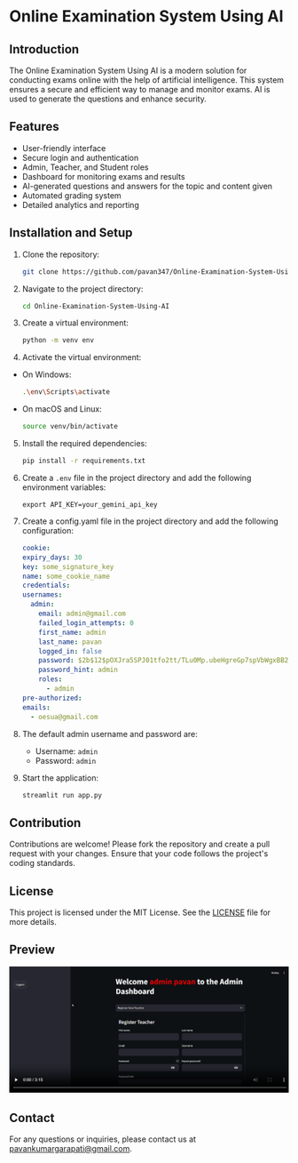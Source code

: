 # Online Examination System Using AI

## Introduction

The Online Examination System Using AI is a modern solution for conducting exams online with the help of artificial intelligence. This system ensures a secure and efficient way to manage and monitor exams. AI is used to generate the questions and enhance security.

## Features

- User-friendly interface
- Secure login and authentication
- Admin, Teacher, and Student roles
- Dashboard for monitoring exams and results
- AI-generated questions and answers for the topic and content given
- Automated grading system
- Detailed analytics and reporting

## Installation and Setup

1. Clone the repository:
   ```bash
   git clone https://github.com/pavan347/Online-Examination-System-Using-AI.git
   ```
2. Navigate to the project directory:

    ```bash
    cd Online-Examination-System-Using-AI
    ```

3. Create a virtual environment:

    ```bash
    python -m venv env
    ```

4. Activate the virtual environment:

  - On Windows:
    ```bash
    .\env\Scripts\activate
    ```
  - On macOS and Linux:
    ```bash
    source venv/bin/activate
    ```

5. Install the required dependencies:

    ```bash
    pip install -r requirements.txt
    ```

6. Create a `.env` file in the project directory and add the following environment variables:

   ```env
   export API_KEY=your_gemini_api_key
   ```

7. Create a config.yaml file in the project directory and add the following configuration:

    ```yaml
    cookie:
    expiry_days: 30
    key: some_signature_key
    name: some_cookie_name
    credentials:
    usernames:
      admin:
        email: admin@gmail.com
        failed_login_attempts: 0
        first_name: admin
        last_name: pavan
        logged_in: false
        password: $2b$12$pOXJra5SPJ01tfo2tt/TLu0Mp.ubeHgreGp7spVbWgxBB2Tdp.fsa
        password_hint: admin
        roles:
          - admin
    pre-authorized:
    emails:
      - oesua@gmail.com
    ```

8. The default admin username and password are:

   - Username: `admin`
   - Password: `admin`

9. Start the application:

    ```bash
    streamlit run app.py
    ```

## Contribution

Contributions are welcome! Please fork the repository and create a pull request with your changes. Ensure that your code follows the project's coding standards.

## License

This project is licensed under the MIT License. See the [LICENSE](LICENSE) file for more details.

## Preview

[![Watch the video](OESUA.png)](OESUA.mp4)

## Contact

For any questions or inquiries, please contact us at [pavankumargarapati@gmail.com](mailto:pavankumargarapati@gmail.com).
